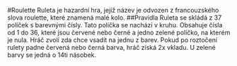 #Roulette
Ruleta je hazardní hra, jejíž název je odvozen z francouzského slova roulette, které znamená malé kolo.
##Pravidla
Ruleta se skládá z 37 políček s barevnými čísly. Tato políčka se nachází v kruhu. Obsahuje čísla od 1 do 36, které jsou červené nebo černé a jedno zelené políčko, na kterém je nula. Hráč zvolí zda chce vsadit na jednu z barev. Pokud po roztočení rulety padne červená nebo černá barva, hráč získá 2x vkladu. U zelené barvy se jedná o 14ti násobek.